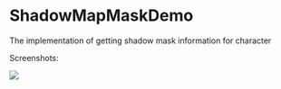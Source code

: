 # ShadowMapMaskDemo
The implementation of getting shadow mask information for character

Screenshots:

![](https://raw.githubusercontent.com/chenyong2github/ShadowMapMaskDemo/master/Screenshots/4.jpg)
